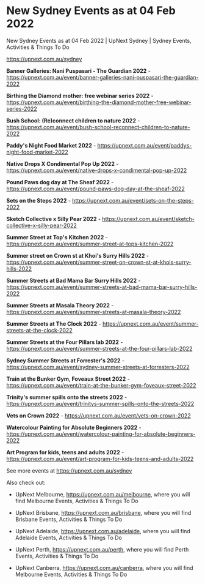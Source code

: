 # New Sydney Events as at 04 Feb 2022
New Sydney Events as at 04 Feb 2022 | UpNext Sydney | Sydney Events, Activities &amp; Things To Do

https://upnext.com.au/sydney


**Banner Galleries: Nani Puspasari - The Guardian 2022** - https://upnext.com.au/event/banner-galleries-nani-puspasari-the-guardian-2022

**Birthing the Diamond mother: free webinar series 2022** - https://upnext.com.au/event/birthing-the-diamond-mother-free-webinar-series-2022

**Bush School: (Re)connect children to nature 2022** - https://upnext.com.au/event/bush-school-reconnect-children-to-nature-2022

**Paddy's Night Food Market 2022** - https://upnext.com.au/event/paddys-night-food-market-2022

**Native Drops X Condimental Pop Up 2022** - https://upnext.com.au/event/native-drops-x-condimental-pop-up-2022

**Pound Paws dog day at The Sheaf 2022** - https://upnext.com.au/event/pound-paws-dog-day-at-the-sheaf-2022

**Sets on the Steps 2022** - https://upnext.com.au/event/sets-on-the-steps-2022

**Sketch Collective x Silly Pear 2022** - https://upnext.com.au/event/sketch-collective-x-silly-pear-2022

**Summer Street at Top's Kitchen 2022** - https://upnext.com.au/event/summer-street-at-tops-kitchen-2022

**Summer street on Crown st at Khoi's Surry Hills 2022** - https://upnext.com.au/event/summer-street-on-crown-st-at-khois-surry-hills-2022

**Summer Streets at Bad Mama Bar Surry Hills 2022** - https://upnext.com.au/event/summer-streets-at-bad-mama-bar-surry-hills-2022

**Summer Streets at Masala Theory 2022** - https://upnext.com.au/event/summer-streets-at-masala-theory-2022

**Summer Streets at The Clock 2022** - https://upnext.com.au/event/summer-streets-at-the-clock-2022

**Summer Streets at the Four Pillars lab 2022** - https://upnext.com.au/event/summer-streets-at-the-four-pillars-lab-2022

**Sydney Summer Streets at Forrester's 2022** - https://upnext.com.au/event/sydney-summer-streets-at-forresters-2022

**Train at the Bunker Gym, Foveaux Street 2022** - https://upnext.com.au/event/train-at-the-bunker-gym-foveaux-street-2022

**Trinity's summer spills onto the streets 2022** - https://upnext.com.au/event/trinitys-summer-spills-onto-the-streets-2022

**Vets on Crown 2022** - https://upnext.com.au/event/vets-on-crown-2022

**Watercolour Painting for Absolute Beginners 2022** - https://upnext.com.au/event/watercolour-painting-for-absolute-beginners-2022

**Art Program for kids, teens and adults 2022** - https://upnext.com.au/event/art-program-for-kids-teens-and-adults-2022



See more events at https://upnext.com.au/sydney


Also check out:

* UpNext Melbourne, https://upnext.com.au/melbourne, where you will find Melbourne Events, Activities & Things To Do

* UpNext Brisbane, https://upnext.com.au/brisbane, where you will find Brisbane Events, Activities & Things To Do

* UpNext Adelaide, https://upnext.com.au/adelaide, where you will find Adelaide Events, Activities & Things To Do

* UpNext Perth, https://upnext.com.au/perth, where you will find Perth Events, Activities & Things To Do

* UpNext Canberra, https://upnext.com.au/canberra, where you will find Melbourne Events, Activities & Things To Do